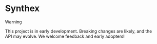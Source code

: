 # Synthex

> [!WARNING]
> This project is in early development. Breaking changes are likely, and the API may evolve. We welcome feedback and early adopters!
